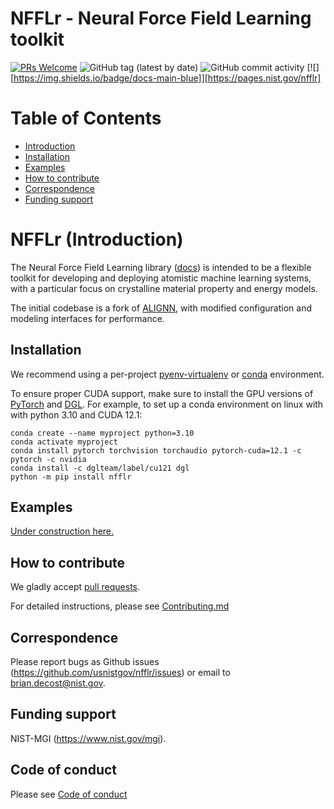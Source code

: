 # NFFLr - Neural Force Field Learning toolkit
[![PRs Welcome](https://img.shields.io/badge/PRs-welcome-brightgreen.svg?style=flat-square)](https://makeapullrequest.com)
![GitHub tag (latest by date)](https://img.shields.io/github/v/tag/usnistgov/nfflr)
![GitHub commit activity](https://img.shields.io/github/commit-activity/y/usnistgov/nfflr)
[![][https://img.shields.io/badge/docs-main-blue]][https://pages.nist.gov/nfflr]



# Table of Contents
* [Introduction](#intro)
* [Installation](#install)
* [Examples](#example)
* [How to contribute](#contrib)
* [Correspondence](#corres)
* [Funding support](#fund)

<a name="intro"></a>
# NFFLr (Introduction)
The Neural Force Field Learning library ([docs](https://pages.nist.gov/nfflr)) is intended to be a flexible toolkit for developing and deploying atomistic machine learning systems, with a particular focus on crystalline material property and energy models.

The initial codebase is a fork of [ALIGNN](https://github.com/usnistgov/alignn), with modified configuration and modeling interfaces for performance.

<a name="install"></a>
Installation
------------

We recommend using a per-project [pyenv-virtualenv](https://github.com/pyenv/pyenv-virtualenv) or [conda](https://docs.conda.io/projects/conda/en/latest/user-guide/concepts/environments.html) environment.

To ensure proper CUDA support, make sure to install the GPU versions of [PyTorch](https://pytorch.org/get-started/locally/) and [DGL](https://www.dgl.ai/pages/start.html). For example, to set up a conda environment on linux with with python 3.10 and CUDA 12.1:

```
conda create --name myproject python=3.10
conda activate myproject
conda install pytorch torchvision torchaudio pytorch-cuda=12.1 -c pytorch -c nvidia
conda install -c dglteam/label/cu121 dgl
python -m pip install nfflr
```

<a name="example"></a>
Examples
--------
[Under construction here.](https://pages.nist.gov/nfflr/tutorials)


<a name="contrib"></a>
How to contribute
-----------------

We gladly accept [pull requests](https://makeapullrequest.com).

For detailed instructions, please see [Contributing.md](Contributing.md)

<a name="corres"></a>
Correspondence
--------------------

Please report bugs as Github issues (https://github.com/usnistgov/nfflr/issues) or email to brian.decost@nist.gov.

<a name="fund"></a>
Funding support
--------------------

NIST-MGI (https://www.nist.gov/mgi).

Code of conduct
--------------------

Please see [Code of conduct](https://github.com/usnistgov/jarvis/blob/master/CODE_OF_CONDUCT.md)
